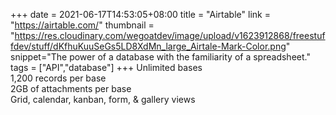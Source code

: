 +++
date = 2021-06-17T14:53:05+08:00
title = "Airtable"
link = "https://airtable.com/"
thumbnail = "https://res.cloudinary.com/wegoatdev/image/upload/v1623912868/freestuffdev/stuff/dKfhuKuuSeGs5LD8XdMn_large_Airtale-Mark-Color.png"
snippet="The power of a database with the familiarity of a spreadsheet."
tags = ["API","database"]
+++
Unlimited bases  
1,200 records per base  
2GB of attachments per base  
Grid, calendar, kanban, form, & gallery views
